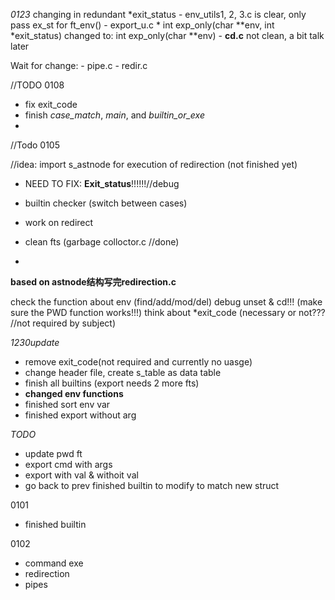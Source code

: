 *0123*
changing in redundant *exit_status
	- env_utils1, 2, 3.c is clear, only pass ex_st for ft_env()
	- export_u.c
		* int	exp_only(char **env, int *exit_status)
		changed to: int	exp_only(char **env)
	- **cd.c** not clean, a bit talk later

Wait for change:
	- pipe.c
	- redir.c 

//TODO 0108

- fix exit_code
- finish *case_match*, *main*, and *builtin_or_exe*
-  




//Todo 0105

//idea: import s_astnode for execution of redirection (not finished yet)

- NEED TO FIX: **Exit_status**!!!!!!//debug

- builtin checker (switch between cases)
- work on redirect
- clean fts (garbage colloctor.c //done)
- 

**based on astnode结构写完redirection.c**

check the function about env (find/add/mod/del)
debug unset & cd!!! (make sure the PWD function works!!!)
think about *exit_code (necessary or not??? //not required by subject)


*1230update*
- remove exit_code(not required and currently no uasge)
- change header file, create s_table as data table
- finish all builtins (export needs 2 more fts)
- **changed env functions**
- finished sort env var
- finished export without arg


*TODO*
- update pwd ft
- export cmd with args 
- export with val & withoit val
- go back to prev finished builtin to modify to match new struct

0101
- finished builtin

0102
- command exe
- redirection 
- pipes